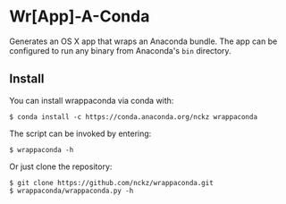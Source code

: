 # Wr[App]-A-Conda
Generates an OS X app that wraps an Anaconda bundle.  The app can be configured
to run any binary from Anaconda's `bin` directory.

## Install
You can install wrappaconda via conda with:

    $ conda install -c https://conda.anaconda.org/nckz wrappaconda

The script can be invoked by entering:

    $ wrappaconda -h

Or just clone the repository:

    $ git clone https://github.com/nckz/wrappaconda.git
    $ wrappaconda/wrappaconda.py -h
